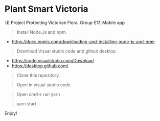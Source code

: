 # Plant Smart Victoria
I.E Project Protecting Victorian Flora. Group E17. Mobile app 


> Install Node.Js and npm.
- https://docs.npmjs.com/downloading-and-installing-node-js-and-npm

> Download Visual studio code and github desktop.
-  https://code.visualstudio.com/Download
-  https://desktop.github.com/

> Clone this repository.

> Open in visual studio code.

> Open cmd-> run yarn

> yarn start

Enjoy!

